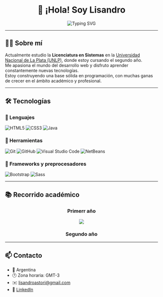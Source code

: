 <h1 align="center">👋 ¡Hola! Soy Lisandro</h1>

<p align="center">
  <img src="https://readme-typing-svg.herokuapp.com?font=Fira+Code&size=22&pause=1000&color=FFD700&center=true&vCenter=true&width=500&lines=Estudiante+de+Sistemas;Desarrollador+Web+en+proceso;Apasionado+por+el+código+💻;Aprendiendo+nuevas+tecnologías+🚀;Curioso+y+proactivo+🧠&background=00000000&cursorColor=00FFFF" alt="Typing SVG" />
</p>

---

## 🧑‍💻 Sobre mí

Actualmente estudio la **Licenciatura en Sistemas** en la [Universidad Nacional de La Plata (UNLP)](https://unlp.edu.ar), donde estoy cursando el segundo año.  
Me apasiona el mundo del desarrollo web y disfruto aprender constantemente nuevas tecnologías.  
Estoy construyendo una base sólida en programación, con muchas ganas de crecer en el ámbito académico y profesional.

---

## 🛠️ Tecnologías

### 🧾 Lenguajes

![HTML5](https://img.shields.io/badge/HTML5-E34F26?style=flat&logo=html5&logoColor=white)
![CSS3](https://img.shields.io/badge/CSS3-1572B6?style=flat&logo=css3&logoColor=white)
![Java](https://img.shields.io/badge/Java-ED8B00?style=flat&logo=java&logoColor=white)

### 🧩 Herramientas

![Git](https://img.shields.io/badge/Git-F05032?style=flat&logo=git&logoColor=white)
![GitHub](https://img.shields.io/badge/GitHub-181717?style=flat&logo=github&logoColor=white)
![Visual Studio Code](https://img.shields.io/badge/VSCode-007ACC?style=flat&logo=visual-studio-code&logoColor=white)
![NetBeans](https://img.shields.io/badge/NetBeans-1B6AC6?style=flat&logo=apache-netbeans-ide&logoColor=white)

### 🎨 Frameworks y preprocesadores

![Bootstrap](https://img.shields.io/badge/Bootstrap-563D7C?style=flat&logo=bootstrap&logoColor=white)
![Sass](https://img.shields.io/badge/Sass-CC6699?style=flat&logo=sass&logoColor=white)

---

## 📚 Recorrido académico

<div align="center">

<h3>Primerr año</h3>
<a href="https://github.com/LisandroAstori/TallerDeProgramacion">
  <img src="https://github-readme-stats.vercel.app/api/pin/?username=LisandroAstori&repo=algoritmos-unlp&theme=gruvbox" />
</a>


<h3>Segundo año</h3>



</div>

---

## 📫 Contacto

- 📍 Argentina
- 🕐 Zona horaria: GMT-3
- ✉️ lisandroastori@gmail.com
- 💼 [LinkedIn](https://www.linkedin.com/in/lisandroastori/)


